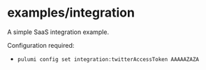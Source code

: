 # examples/integration

A simple SaaS integration example.

Configuration required:

* `pulumi config set integration:twitterAccessToken AAAAAZAZA`
